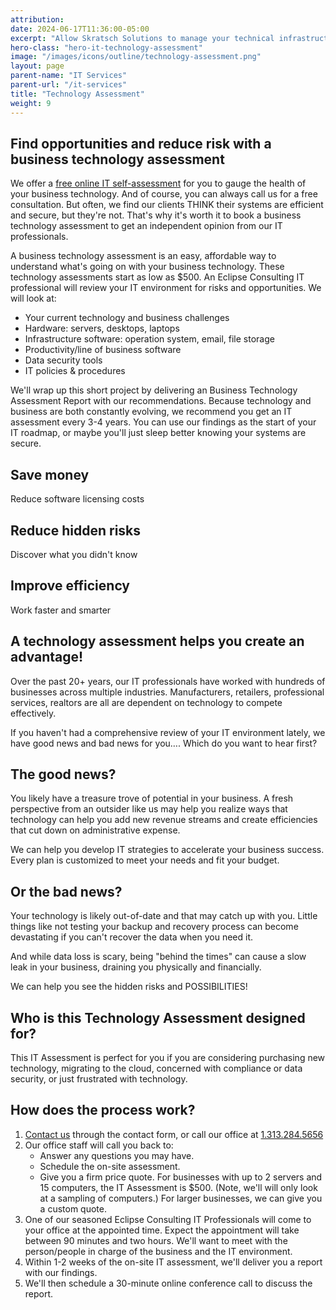 ```yaml
---
attribution:
date: 2024-06-17T11:36:00-05:00
excerpt: "Allow Skratsch Solutions to manage your technical infrastructure so you can focus on your core business"
hero-class: "hero-it-technology-assessment"
image: "/images/icons/outline/technology-assessment.png"
layout: page
parent-name: "IT Services"
parent-url: "/it-services"
title: "Technology Assessment"
weight: 9
---
```


## Find opportunities and reduce risk with a business technology assessment

We offer a [free online IT self-assessment](/it-quiz) for you to gauge the health of your business technology. And of course, you can always call us for a free consultation. But often, we find our clients THINK their systems are efficient and secure, but they're not. That's why it's worth it to book a business technology assessment to get an independent opinion from our IT professionals.

A business technology assessment is an easy, affordable way to understand what's going on with your business technology. These technology assessments start as low as $500. An Eclipse Consulting IT professional will review your IT environment for risks and opportunities. We will look at:

- Your current technology and business challenges
- Hardware: servers, desktops, laptops
- Infrastructure software: operation system, email, file storage
- Productivity/line of business software
- Data security tools
- IT policies & procedures

We'll wrap up this short project by delivering an Business Technology Assessment Report with our recommendations. Because technology and business are both constantly evolving, we recommend you get an IT assessment every 3-4 years. You can use our findings as the start of your IT roadmap, or maybe you'll just sleep better knowing your systems are secure.

## Save money

Reduce software licensing costs

## Reduce hidden risks

Discover what you didn't know

## Improve efficiency

Work faster and smarter

## A technology assessment helps you create an advantage!

Over the past 20+ years, our IT professionals have worked with hundreds of businesses across multiple industries. Manufacturers, retailers, professional services, realtors are all are dependent on technology to compete effectively.

If you haven't had a comprehensive review of your IT environment lately, we have good news and bad news for you…. Which do you want to hear first?

## The good news?

You likely have a treasure trove of potential in your business. A fresh perspective from an outsider like us may help you realize ways that technology can help you add new revenue streams and create efficiencies that cut down on administrative expense.

We can help you develop IT strategies to accelerate your business success. Every plan is customized to meet your needs and fit your budget.

## Or the bad news?

Your technology is likely out-of-date and that may catch up with you. Little things like not testing your backup and recovery process can become devastating if you can't recover the data when you need it.

And while data loss is scary, being "behind the times" can cause a slow leak in your business, draining you physically and financially.

We can help you see the hidden risks and POSSIBILITIES!

## Who is this Technology Assessment designed for?

This IT Assessment is perfect for you if you are considering purchasing new technology, migrating to the cloud, concerned with compliance or data security, or just frustrated with technology.

## How does the process work?

1. [Contact us](/contact) through the contact form, or call our office at [1.313.284.5656](tel:+13132845656)
1. Our office staff will call you back to:
    -  Answer any questions you may have.
    -  Schedule the on-site assessment.
    -  Give you a firm price quote. For businesses with up to 2 servers and 15 computers, the IT Assessment is $500. (Note, we'll will only look at a sampling of computers.) For larger businesses, we can give you a custom quote.
2.  One of our seasoned Eclipse Consulting IT Professionals will come to your office at the appointed time. Expect the appointment will take between 90 minutes and two hours. We'll want to meet with the person/people in charge of the business and the IT environment.
3. Within 1-2 weeks of the on-site IT assessment, we'll deliver you a report with our findings.
4. We'll then schedule a 30-minute online conference call to discuss the report.
